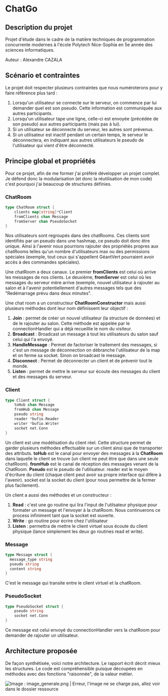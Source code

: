 # ChatGo
## Description du projet

Projet d'étude dans le cadre de la matière techniques de programmation concurrente modernes à l'école Polytech Nice-Sophia en 5e année des sciences informatiques.

Auteur : Alexandre CAZALA

## Scénario et contraintes
Le projet doit respecter plusieurs contraintes que nous numéroterons pour y faire référence plus tard :

1. Lorsqu'un utilisateur se connecte sur le serveur, on commence par lui demander quel est son pseudo. Cette information est communiquée aux autres participants.
2. Lorsqu'un utilisateur tape une ligne, celle-ci est envoyée (précédée de son pseudo) aux autres participants (mais pas à lui).
3. Si un utilisateur se déconnecte du serveur, les autres sont prévenus.
4. Si un utilisateur est inactif pendant un certain temps, le serveur le déconnectera, en indiquant aux autres utilisateurs le pseudo de l'utilisateur qui vient d'être déconnecté.

## Principe global et propriétés
Pour ce projet, afin de me former j'ai préféré développer un projet complet. Je défend donc la modularisation (et donc la réutilisation de mon code) c'est pourquoi j'ai beaucoup de structures définies.

### ChatRoom
```go
type ChatRoom struct {
	clients map[string]*Client
	fromClients chan Message
	fromServer chan PseudoSocket
}
```

Nos utilisateurs sont regroupés dans des chatRooms. Ces clients sont identifiés par un pseudo dans une hashmap, ce pseudo doit donc être unique. Ainsi à l'avenir nous pourrions rajouter des propriétés propres aux chatRooms telles qu'un nombre d'utilisateurs max ou des permissions spéciales (exemple, tout ceux qui s'appellent GéantVert pourraient avoir accès à des commandes spéciales).

Une chatRoom a deux canaux. Le premier **fromClients** est celui où arrive les messages de nos clients. Le deuxième, **fromServer** est celui où les messages du serveur mère arrive (exemple, nouvel utilisateur à rajouter au salon et à l'avenir potentiellement d'autres messages tels que des "Redémarrage prévu dans deux minutes".


Une chat room a un constructeur **ChatRoomConstructor** mais aussi plusieurs méthodes dont leur nom définissent leur objectif :
1. **Join** : permet de créer un nouvel utilisateur (la structure de données) et de le rajouter au salon. Cette méthode est appelée par le connectionHandler qui a déjà recueillie le nom du visiteur.
2. **Broadcast** : Broadcast un message à tout les utilisateurs du salon sauf celui qui l'a envoyé.
3. **HandleMessage** : Permet de factoriser le traitement des messages, si c'est un message de déconnection on débranche l'utilisateur de la map et on ferme sa socket. Sinon on broadcast le message. 
4. **Disconnect** : Permet de déconnecter un client et de prévenir tout le monde.
5. **Listen** : permet de mettre le serveur sur écoute des messages du client et des messages du serveur.

### Client
```go
type Client struct {
	toHub chan Message
	fromHub chan Message
	pseudo string
	reader *bufio.Reader
	writer *bufio.Writer
	socket net.Conn
}
```
 
Un client est une modélisation du client réel. Cette structure permet de garder plusieurs méthodes effectuable sur un client ainsi que de transporter des attributs. **toHub** est le canal pour envoyer des messages à la **ChatRoom** dans laquelle le client se trouve (un client ne peut être que dans une seule chatRoom). **fromHub** est le canal de réception des messages venant de la ChatRoom. **Pseudo** est le pseudo de l'utilisateur. reader est le moyen d'écriture du client (chaque client peut avoir sa propre interface qui difère à l'avenir). socket est la socket du client (pour nous permettre de la fermer plus facilement).

Un client a aussi des méthodes et un constructeur :
1. **Read** : c'est une go routine qui lira l'input de l'utilsateur physique pour formater un message et l'envoyer à la chatRoom. Nous continuerons ce process infiniment tant que la socket est ouverte.
2. **Write** : go routine pour écrire chez l'utilisateur
3. **Listen** : permettra de mettre le client virtuel sous écoute du client physique (lance simplement les deux go routines read et write).

### Message
```go
type Message struct {
  message_type string
  pseudo string
  content string
}
```
C'est le message qui transite entre le client virtuel et la chatRoom.

### PseudoSocket
```go
type PseudoSocket struct {
	pseudo string
	socket net.Conn
}
```
Ce message est celui envoyé du connectionHandler vers la chatRoom pour demander de rajouter un utilisateur.

## Architecture proposée
De façon synthétisée, voici notre architecture. Le rapport écrit décrit mieux les structures. Le code est compréhensible puisque découpées en méthodes avec des fonctions "raisonnée", de la valeur métier.

![Image : image_generale.png | Erreur, l'image ne se charge pas, allez voir dans le dossier ressource](Images/image_generale.png)
